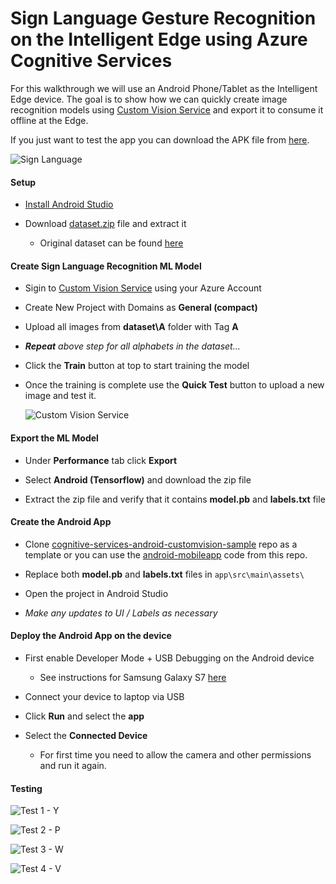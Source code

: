 # Sign Language Gesture Recognition on the Intelligent Edge using Azure Cognitive Services

For this walkthrough we will use an Android Phone/Tablet as the Intelligent Edge device. The goal is to show how we can quickly create image recognition models using [Custom Vision Service](https://www.customvision.ai/) and export it to consume it offline at the Edge.

If you just want to test the app you can download the APK file from [here](https://github.com/jomit/sign-langauge-recognition/blob/master/sign-language-recognition/sign-recognizer.apk?raw=true).

![Sign Language](https://raw.githubusercontent.com/jomit/sign-langauge-recognition/master/sign-language-recognition/images/signs.png)

#### Setup

- [Install Android Studio](https://developer.android.com/studio/index.html)

- Download [dataset.zip](https://github.com/jomit/sign-langauge-recognition/blob/master/sign-language-recognition/dataset.zip?raw=true) file and extract it
    - Original dataset can be found [here](https://www.kaggle.com/datamunge/sign-language-mnist/version/1)

#### Create Sign Language Recognition ML Model

- Sigin to [Custom Vision Service](https://www.customvision.ai/) using your Azure Account

- Create New Project with Domains as **General (compact)**

- Upload all images from **dataset\A** folder with Tag **A**

- ***Repeat** above step for all alphabets in the dataset...*

- Click the **Train** button at top to start training the model

- Once the training is complete use the **Quick Test** button to upload a new image and test it.

    ![Custom Vision Service](https://raw.githubusercontent.com/jomit/sign-langauge-recognition/master/sign-language-recognition/images/customvisionservice.jpg)


#### Export the ML Model

- Under **Performance** tab click **Export**

- Select **Android (Tensorflow)** and download the zip file

- Extract the zip file and verify that it contains **model.pb** and **labels.txt** file


#### Create the Android App

- Clone [cognitive-services-android-customvision-sample](https://github.com/Azure-Samples/cognitive-services-android-customvision-sample) repo as a template or you can use the [android-mobileapp](https://github.com/jomit/sign-langauge-recognition/tree/master/sign-language-recognition/android-mobileapp) code from this repo.

- Replace both **model.pb** and **labels.txt** files in `app\src\main\assets\`

- Open the project in Android Studio

- *Make any updates to UI / Labels as necessary*

#### Deploy the Android App on the device

- First enable Developer Mode + USB Debugging on the Android device
    - See instructions for Samsung Galaxy S7 [here](https://www.androidcentral.com/how-enable-developer-mode-galaxy-s7)

- Connect your device to laptop via USB

- Click **Run** and select the **app**

- Select the **Connected Device**

    - For first time you need to allow the camera and other permissions and run it again.


#### Testing

![Test 1 - Y](https://raw.githubusercontent.com/jomit/sign-langauge-recognition/master/sign-language-recognition/images/test1.jpg)

![Test 2 - P](https://raw.githubusercontent.com/jomit/sign-langauge-recognition/master/sign-language-recognition/images/test2.jpg)

![Test 3 - W](https://raw.githubusercontent.com/jomit/sign-langauge-recognition/master/sign-language-recognition/images/test3.jpg)

![Test 4 - V](https://raw.githubusercontent.com/jomit/sign-langauge-recognition/master/sign-language-recognition/images/test4.jpg)



